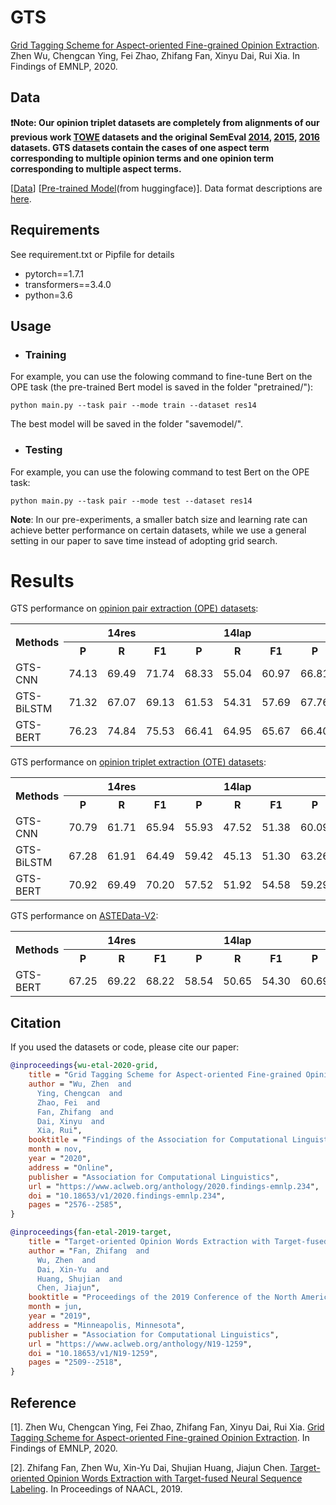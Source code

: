 # GTS
[Grid Tagging Scheme for Aspect-oriented Fine-grained Opinion Extraction](https://arxiv.org/pdf/2010.04640.pdf). Zhen Wu, Chengcan Ying, Fei Zhao, Zhifang Fan, Xinyu Dai, Rui Xia. In Findings of EMNLP, 2020.

## Data
**❗Note: Our opinion triplet datasets are completely from alignments of our previous work [TOWE](https://www.aclweb.org/anthology/N19-1259/) datasets and the original SemEval [2014](https://www.aclweb.org/anthology/S14-2004/), [2015](https://www.aclweb.org/anthology/S15-2082/), [2016](https://www.aclweb.org/anthology/S16-1002/) datasets. GTS datasets contain the cases of one aspect term corresponding to multiple opinion terms and one opinion term corresponding to multiple aspect terms.**

[[Data](https://github.com/NJUNLP/GTS/tree/main/data)]   [[Pre-trained Model](https://drive.google.com/drive/folders/15HZun7FeObpNaJF1gwrJxn2H6e28LPZY?usp=sharing)(from huggingface)]. Data format descriptions are [here](https://github.com/NJUNLP/GTS/blob/main/data/datareadme.md).

## Requirements
See requirement.txt or Pipfile for details
* pytorch==1.7.1
* transformers==3.4.0
* python=3.6

## Usage
- ### Training
For example, you can use the folowing command to fine-tune Bert on the OPE task (the pre-trained Bert model is saved in the folder "pretrained/"):
```
python main.py --task pair --mode train --dataset res14
```
The best model will be saved in the folder "savemodel/".

- ### Testing
For example, you can use the folowing command to test Bert on the OPE task:
```
python main.py --task pair --mode test --dataset res14
```

**Note**: In our pre-experiments, a smaller batch size and learning rate can achieve better performance on certain datasets, while we use a general setting in our paper to save time instead of adopting grid search.

# Results
GTS performance on [opinion pair extraction (OPE) datasets](https://github.com/NJUNLP/GTS/tree/main/data):
<table>
	<tr>
	    <th rowspan="2">Methods</th>
	    <th colspan="3">14res</th>
	    <th colspan="3">14lap</th>
      <th colspan="3">15res</th>
      <th colspan="3">16res</th>  
	</tr >
  <tr >
	    <th>P</th>
	    <th>R</th>
	    <th>F1</th>
      <th>P</th>
	    <th>R</th>
	    <th>F1</th>
      <th>P</th>
	    <th>R</th>
	    <th>F1</th>
      <th>P</th>
	    <th>R</th>
	    <th>F1</th>
	</tr>
	<tr >
	    <td>GTS-CNN</td>
	    <td>74.13</td>
	    <td>69.49</td>
      <td>71.74</td>
      <td>68.33</td>
      <td>55.04</td>
      <td>60.97</td>
      <td>66.81</td>
      <td>61.34</td>
      <td>63.96</td>
      <td>70.48</td>
      <td>72.39</td>
      <td>71.42</td>
	</tr>
  <tr >
	    <td>GTS-BiLSTM</td>
	    <td>71.32</td>
	    <td>67.07</td>
      <td>69.13</td>
      <td>61.53</td>
      <td>54.31</td>
      <td>57.69</td>
      <td>67.76</td>
      <td>63.19</td>
      <td>65.39</td>
      <td>70.32</td>
      <td>70.46</td>
      <td>70.39</td>
	</tr>
  <tr >
	    <td>GTS-BERT</td>
	    <td>76.23</td>
	    <td>74.84</td>
      <td>75.53</td>
      <td>66.41</td>
      <td>64.95</td>
      <td>65.67</td>
      <td>66.40</td>
      <td>68.71</td>
      <td>67.53</td>
      <td>71.70</td>
      <td>77.79</td>
      <td>74.62</td>
	</tr>
</table>

GTS performance on [opinion triplet extraction (OTE) datasets](https://github.com/NJUNLP/GTS/tree/main/data):
<table>
	<tr>
	    <th rowspan="2">Methods</th>
	    <th colspan="3">14res</th>
	    <th colspan="3">14lap</th>
      <th colspan="3">15res</th>
      <th colspan="3">16res</th>  
	</tr >
  <tr >
	    <th>P</th>
	    <th>R</th>
	    <th>F1</th>
      <th>P</th>
	    <th>R</th>
	    <th>F1</th>
      <th>P</th>
	    <th>R</th>
	    <th>F1</th>
      <th>P</th>
	    <th>R</th>
	    <th>F1</th>
	</tr>
	<tr >
	  <td>GTS-CNN</td>
	  <td>70.79</td>
	  <td>61.71</td>
      <td>65.94</td>
      <td>55.93</td>
      <td>47.52</td>
      <td>51.38</td>
      <td>60.09</td>
      <td>53.57</td>
      <td>56.64</td>
      <td>62.63</td>
      <td>66.98</td>
      <td>64.73</td>
	</tr>
  <tr >
	  <td>GTS-BiLSTM</td>
	  <td>67.28</td>
	  <td>61.91</td>
      <td>64.49</td>
      <td>59.42</td>
      <td>45.13</td>
      <td>51.30</td>
      <td>63.26</td>
      <td>50.71</td>
      <td>56.29</td>
      <td>66.07</td>
      <td>65.05</td>
      <td>65.56</td>
	</tr>
  <tr >
	  <td>GTS-BERT</td>
	  <td>70.92</td>
	  <td>69.49</td>
      <td>70.20</td>
      <td>57.52</td>
      <td>51.92</td>
      <td>54.58</td>
      <td>59.29</td>
      <td>58.07</td>
      <td>58.67</td>
      <td>68.58</td>
      <td>66.60</td>
      <td>67.58</td>
	</tr>
</table>

GTS performance on [ASTEData-V2](https://arxiv.org/pdf/2010.02609.pdf):
<table>
	<tr>
	    <th rowspan="2">Methods</th>
	    <th colspan="3">14res</th>
	    <th colspan="3">14lap</th>
      <th colspan="3">15res</th>
      <th colspan="3">16res</th>  
	</tr >
  <tr >
	    <th>P</th>
	    <th>R</th>
	    <th>F1</th>
      <th>P</th>
	    <th>R</th>
	    <th>F1</th>
      <th>P</th>
	    <th>R</th>
	    <th>F1</th>
      <th>P</th>
	    <th>R</th>
	    <th>F1</th>
	</tr>
	<tr >
	  <td>GTS-BERT</td>
	  <td>67.25</td>
	  <td>69.22</td>
      <td>68.22</td>
      <td>58.54</td>
      <td>50.65</td>
      <td>54.30</td>
      <td>60.69</td>
      <td>60.54</td>
      <td>60.61</td>
      <td>67.39</td>
      <td>66.73</td>
      <td>67.06</td>
	</tr>
</table>
    
## Citation
If you used the datasets or code, please cite our paper:
```bibtex
@inproceedings{wu-etal-2020-grid,
    title = "Grid Tagging Scheme for Aspect-oriented Fine-grained Opinion Extraction",
    author = "Wu, Zhen  and
      Ying, Chengcan  and
      Zhao, Fei  and
      Fan, Zhifang  and
      Dai, Xinyu  and
      Xia, Rui",
    booktitle = "Findings of the Association for Computational Linguistics: EMNLP 2020",
    month = nov,
    year = "2020",
    address = "Online",
    publisher = "Association for Computational Linguistics",
    url = "https://www.aclweb.org/anthology/2020.findings-emnlp.234",
    doi = "10.18653/v1/2020.findings-emnlp.234",
    pages = "2576--2585",
}
```
```bibtex
@inproceedings{fan-etal-2019-target,
    title = "Target-oriented Opinion Words Extraction with Target-fused Neural Sequence Labeling",
    author = "Fan, Zhifang  and
      Wu, Zhen  and
      Dai, Xin-Yu  and
      Huang, Shujian  and
      Chen, Jiajun",
    booktitle = "Proceedings of the 2019 Conference of the North American Chapter of the Association for Computational Linguistics: Human Language Technologies, Volume 1 (Long and Short Papers)",
    month = jun,
    year = "2019",
    address = "Minneapolis, Minnesota",
    publisher = "Association for Computational Linguistics",
    url = "https://www.aclweb.org/anthology/N19-1259",
    doi = "10.18653/v1/N19-1259",
    pages = "2509--2518",
}
```

## Reference
[1]. Zhen Wu, Chengcan Ying, Fei Zhao, Zhifang Fan, Xinyu Dai, Rui Xia. [Grid Tagging Scheme for Aspect-oriented Fine-grained Opinion Extraction](https://arxiv.org/pdf/2010.04640.pdf). In Findings of EMNLP, 2020.

[2]. Zhifang Fan, Zhen Wu, Xin-Yu Dai, Shujian Huang, Jiajun Chen. [Target-oriented Opinion Words Extraction with Target-fused Neural Sequence Labeling](https://www.aclweb.org/anthology/N19-1259.pdf). In Proceedings of NAACL, 2019.
